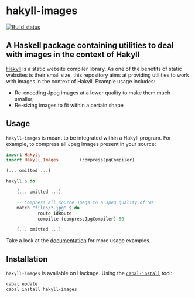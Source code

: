 # hakyll-images

[![Build status](https://ci.appveyor.com/api/projects/status/kf12xsgrx1l26b3y?svg=true)](https://ci.appveyor.com/project/LaurentRDC/hakyll-images)

## A Haskell package containing utilities to deal with images in the context of Hakyll

[Hakyll](https://hackage.haskell.org/package/hakyll) is a static website compiler library. As one of the benefits of static websites is their small size, this repository aims at providing utilities to work with images in the context of Hakyll. Example usage includes:

* Re-encoding Jpeg images at a lower quality to make them much smaller;
* Re-sizing images to fit within a certain shape

## Usage

`hakyll-images` is meant to be integrated within a Hakyll program. For example, to compress all Jpeg images present in your source:

```haskell
import Hakyll
import Hakyll.Images        (compressJpgCompiler)

(... omitted ...)

hakyll $ do

    (... omitted ...)

    -- Compress all source Jpegs to a Jpeg quality of 50
    match "files/*.jpg" $ do
            route idRoute
            compilte (compressJpgCompiler) 50

    (... omitted ...)
```

Take a look at the [documentation](hackage.haskell.org/package/hakyll-images) for more usage examples.

## Installation

`hakyll-images` is available on Hackage. Using the [`cabal-install`](https://www.haskell.org/cabal/) tool:

```bash
cabal update
cabal install hakyll-images
```